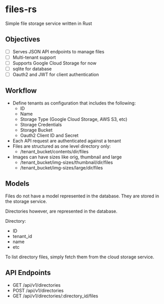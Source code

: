 # files-rs

Simple file storage service written in Rust

## Objectives

- [ ] Serves JSON API endpoints to manage files
- [ ] Multi-tenant support
- [ ] Supports Google Cloud Storage for now
- [ ] sqlite for database
- [ ] Oauth2 and JWT for client authentication

## Workflow

- Define tenants as configuration that includes the following:
  - ID
  - Name
  - Storage Type (Google Cloud Storage, AWS S3, etc)
  - Storage Credentials
  - Storage Bucket
  - Oauth2 Client ID and Secret
- Each API request are authenticated against a tenant
- Files are structured as one level directory only:
  - /tenant_bucket/contents/dir/files
- Images can have sizes like orig, thumbnail and large
  - /tenant_bucket/img-sizes/thumbnail/dir/files
  - /tenant_bucket/img-sizes/large/dir/files

## Models

Files do not have a model represented in the database. They are stored in the storage service.

Directories however, are represented in the database.

Directory:
- ID
- tenant_id
- name
- etc

To list directory files, simply fetch them from the cloud storage service.

## API Endpoints

- GET /api/v1/directories
- POST /api/v1/directories
- GET /api/v1/directories/:directory_id/files
